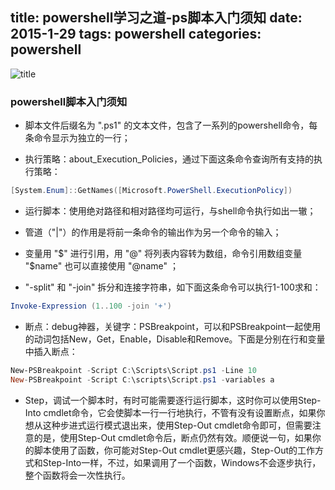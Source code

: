 title: powershell学习之道-ps脚本入门须知
date: 2015-1-29
tags: powershell
categories: powershell
---
![title](/img/title/4.jpg)
### powershell脚本入门须知
+ 脚本文件后缀名为 ".ps1" 的文本文件，包含了一系列的powershell命令，每条命令显示为独立的一行；

+ 执行策略：about_Execution_Policies，通过下面这条命令查询所有支持的执行策略：

```powershell
[System.Enum]::GetNames([Microsoft.PowerShell.ExecutionPolicy])
```

<!--more-->

+ 运行脚本：使用绝对路径和相对路径均可运行，与shell命令执行如出一辙；

+ 管道（"|"）的作用是将前一条命令的输出作为另一个命令的输入；

+ 变量用 "$" 进行引用，用 "@" 将列表内容转为数组，命令引用数组变量 "$name" 也可以直接使用 "@name" ；

+ "-split" 和 "-join" 拆分和连接字符串，如下面这条命令可以执行1-100求和：

```powershell
Invoke-Expression (1..100 -join '+')
```

+ 断点：debug神器，关键字：PSBreakpoint，可以和PSBreakpoint一起使用的动词包括New，Get，Enable，Disable和Remove。下面是分别在行和变量中插入断点：

```powershell
New-PSBreakpoint -Script C:\Scripts\Script.ps1 -Line 10
New-PSBreakpoint -Script C:\scripts\Script.ps1 -variables a
```

+ Step，调试一个脚本时，有时可能需要逐行运行脚本，这时你可以使用Step-Into cmdlet命令，它会使脚本一行一行地执行，不管有没有设置断点，如果你想从这种步进式运行模式退出来，使用Step-Out cmdlet命令即可，但需要注意的是，使用Step-Out cmdlet命令后，断点仍然有效。顺便说一句，如果你的脚本使用了函数，你可能对Step-Out cmdlet更感兴趣，Step-Out的工作方式和Step-Into一样，不过，如果调用了一个函数，Windows不会逐步执行，整个函数将会一次性执行。